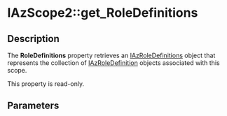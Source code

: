 # IAzScope2::get_RoleDefinitions

## Description

The **RoleDefinitions** property retrieves an [IAzRoleDefinitions](https://learn.microsoft.com/windows/desktop/api/azroles/nn-azroles-iazroledefinitions) object that represents the collection of [IAzRoleDefinition](https://learn.microsoft.com/windows/desktop/api/azroles/nn-azroles-iazroledefinition) objects associated with this scope.

This property is read-only.

## Parameters